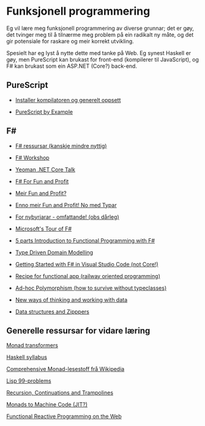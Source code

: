 Funksjonell programmering
=========================

Eg vil lære meg funksjonell programmering av diverse grunnar; det er gøy, det
tvinger meg til å tilnærme meg problem på ein radikalt ny måte, og det gir
potensiale for raskare og meir korrekt utvikling.

Spesielt har eg lyst å nytte dette med tanke på Web. Eg synest Haskell er gøy,
men PureScript kan brukast for front-end (kompilerer til JavaScript), og F#
kan brukast som ein ASP.NET (Core?) back-end.


PureScript
----------

* [Installer kompilatoren og generelt oppsett](http://www.purescript.org/learn/getting-started/)

* [PureScript by Example](https://leanpub.com/purescript/read)


F#
----

* [F# ressursar (kanskje mindre nyttig)](http://exercism.io/languages/fsharp/about)

* [F# Workshop](http://www.fsharpworkshop.com/)

* [Yeoman .NET Core Talk](http://www.gjermundbjaanes.com/dot-net-core-for-your-web-apis/)

* [F# For Fun and Profit](https://fsharpforfunandprofit.com/posts/defining-functions/)

* [Meir Fun and Profit?](https://fsharpforfunandprofit.com/posts/control-flow-expressions/)

* [Enno meir Fun and Profit! No med Typar](https://fsharpforfunandprofit.com/posts/types-intro/)

* [For nybyrjarar - omfattande! (obs dårleg)](https://sachabarbs.wordpress.com/1406-2/)

* [Microsoft's Tour of F#](https://docs.microsoft.com/en-us/dotnet/articles/fsharp/tour)

* [5 parts Introduction to Functional Programming with F#](https://www.youtube.com/watch?list=PLEoMzSkcN8oNiJ67Hd7oRGgD1d4YBxYGC&v=Teak30_pXHk&app=desktop)

* [Type Driven Domain Modelling](http://lucasmreis.github.io/blog/type-driven-domain-modelling-part-1/)

* [Getting Started with F# in Visual Studio Code (not Core!)](https://docs.microsoft.com/en-us/dotnet/articles/fsharp/tutorials/getting-started/getting-started-vscode)

* [Recipe for functional app (railway oriented programming)](https://fsharpforfunandprofit.com/series/a-recipe-for-a-functional-app.html)

* [Ad-hoc Polymorphism (how to survive without typeclasses)](http://withouttheloop.com/articles/2014-10-21-fsharp-adhoc-polymorphism/)

* [New ways of thinking and working with data](http://tomasp.net/)

* [Data structures and Zipppers](http://erichgess.github.io/)


Generelle ressursar for vidare læring
-------------------------------------

[Monad transformers](http://blog.sigfpe.com/2006/05/grok-haskell-monad-transformers.html)

[Haskell syllabus](https://www.fpcomplete.com/haskell-syllabus)

[Comprehensive Monad-lesestoff frå Wikipedia](https://en.wikipedia.org/wiki/Monad_(functional_programming))

[Lisp 99-problems](http://www.ic.unicamp.br/~meidanis/courses/mc336/2006s2/funcional/L-99_Ninety-Nine_Lisp_Problems.html)

[Recursion, Continuations and Trampolines](http://eli.thegreenplace.net/2017/on-recursion-continuations-and-trampolines/)

[Monads to Machine Code (JIT?)](http://www.stephendiehl.com/posts/monads_machine_code.html)

[Functional Reactive Programming on the Web](https://brage.bibsys.no/xmlui/bitstream/id/413689/12375_FULLTEXT.pdf)
